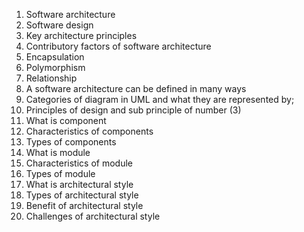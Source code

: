 1. Software architecture 
2. Software design 
3. Key architecture principles 
4. Contributory factors of software architecture 
5. Encapsulation 
6. Polymorphism 
7. Relationship 
8. A software architecture can be defined in many ways 
9. Categories of diagram in UML and what they are represented by;
10. Principles of design and sub principle of number (3)
11. What is component
12. Characteristics of components 
13. Types of components 
14. What is module 
15. Characteristics of module 
16. Types of module
17. What is architectural style
18. Types of architectural style 
19. Benefit of architectural style 
20. Challenges of architectural style 